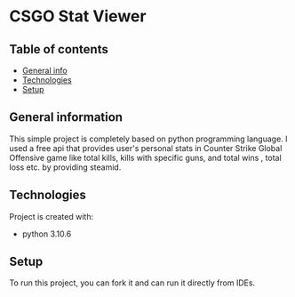 # CSGO Stat Viewer

## Table of contents
* [General info](#general-info)
* [Technologies](#technologies)
* [Setup](#setup)

## General information

This simple project is completely based on python programming language.
I used a free api that provides user's personal stats in Counter Strike Global Offensive game like total kills, kills with specific guns, and total wins , total loss etc. by providing steamid.

## Technologies
Project is created with:
* python 3.10.6

## Setup
To run this project, you can fork it and can run it directly from IDEs.
